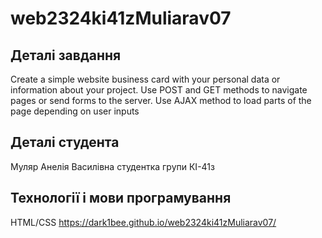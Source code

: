 # web2324ki41zMuliarav07
## Деталі завдання

Create a simple website business card with your personal data or information
about your project. Use POST and GET methods to navigate pages or send
forms to the server. Use AJAX method to load parts of the page depending on
user inputs

## Деталі студента

Муляр Анелія Василівна студентка групи КІ-41з

## Технології і мови програмування

HTML/CSS
https://dark1bee.github.io/web2324ki41zMuliarav07/
